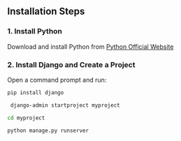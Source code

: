 ## Installation Steps

### 1. Install Python

Download and install Python from [Python Official Website](https://www.python.org/downloads/)

### 2. Install Django and Create a Project

Open a command prompt and run:

```bash
pip install django
```

```bash
 django-admin startproject myproject
```

```bash
cd myproject
```

```bash
python manage.py runserver
```


